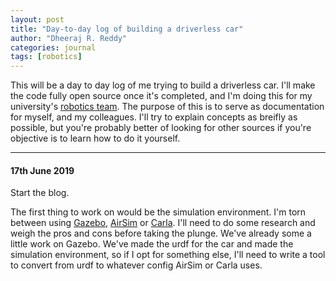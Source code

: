 ```yaml
---
layout: post
title: "Day-to-day log of building a driverless car"
author: "Dheeraj R. Reddy"
categories: journal
tags: [robotics]
---
```


This will be a day to day log of me trying to build a driverless car. I'll make the code fully open source once it's completed, and I'm doing this for my university's [robotics team](projectmanas.in). 
The purpose of this is to serve as documentation for myself, and my colleagues. I'll try to explain concepts as breifly as possible, but you're probably better of looking for other sources if you're objective is to learn how to do it yourself.

---

#### 17th June 2019

Start the blog.

The first thing to work on would be the simulation environment. I'm torn between using [Gazebo](http://gazebosim.org/), [AirSim](https://github.com/microsoft/AirSim) or [Carla](http://carla.org/). 
I'll need to do some research and weigh the pros and cons before taking the plunge. We've already some a little work on Gazebo. We've made the urdf for the car and made the simulation environment, 
so if I opt for something else, I'll need to write a tool to convert from urdf to whatever config AirSim or Carla uses.

